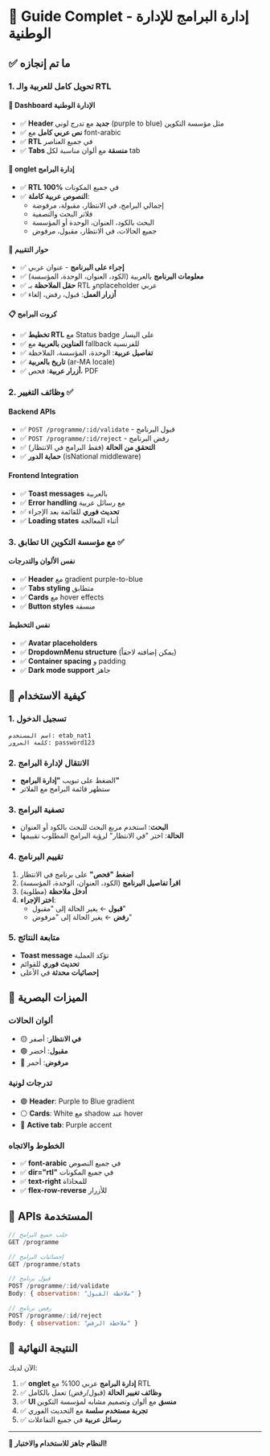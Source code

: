 # 🎯 Guide Complet - إدارة البرامج للإدارة الوطنية

## ✅ ما تم إنجازه

### **1. تحويل كامل للعربية والـ RTL** 

#### **🎨 Dashboard الإدارة الوطنية**
- ✅ **Header جديد** مع تدرج لوني (purple to blue) مثل مؤسسة التكوين
- ✅ **نص عربي كامل** مع font-arabic
- ✅ **RTL** في جميع العناصر
- ✅ **Tabs منسقة** مع ألوان مناسبة لكل tab

#### **🔧 onglet إدارة البرامج**
- ✅ **RTL 100%** في جميع المكونات
- ✅ **النصوص عربية كاملة**:
  - إجمالي البرامج، في الانتظار، مقبولة، مرفوضة
  - فلاتر البحث والتصفية
  - البحث بالكود، العنوان، الوحدة أو المؤسسة
  - جميع الحالات، في الانتظار، مقبول، مرفوض

#### **💬 حوار التقييم**
- ✅ **إجراء على البرنامج** - عنوان عربي
- ✅ **معلومات البرنامج** بالعربية (الكود، العنوان، الوحدة، المؤسسة)
- ✅ **حقل الملاحظة** بـ RTL وnplaceholder عربي
- ✅ **أزرار العمل**: قبول، رفض، إلغاء

#### **📋 كروت البرامج**
- ✅ **تخطيط RTL** مع Status badge على اليسار
- ✅ **العناوين بالعربية** مع fallback للفرنسية
- ✅ **تفاصيل عربية**: الوحدة، المؤسسة، الملاحظة
- ✅ **تاريخ بالعربية** (ar-MA locale)
- ✅ **أزرار عربية**: فحص، PDF

### **2. وظائف التغيير** ✅

#### **Backend APIs**
- ✅ `POST /programme/:id/validate` - قبول البرنامج
- ✅ `POST /programme/:id/reject` - رفض البرنامج
- ✅ **التحقق من الحالة** (فقط البرامج في الانتظار)
- ✅ **حماية الدور** (isNational middleware)

#### **Frontend Integration**
- ✅ **Toast messages** بالعربية
- ✅ **Error handling** مع رسائل عربية
- ✅ **تحديث فوري** للقائمة بعد الإجراء
- ✅ **Loading states** أثناء المعالجة

### **3. تطابق UI مع مؤسسة التكوين** ✅

#### **نفس الألوان والتدرجات**
- ✅ **Header** مع gradient purple-to-blue
- ✅ **Tabs styling** متطابق
- ✅ **Cards** مع hover effects
- ✅ **Button styles** منسقة

#### **نفس التخطيط**
- ✅ **Avatar placeholders** 
- ✅ **DropdownMenu structure** (يمكن إضافته لاحقاً)
- ✅ **Container spacing** و padding
- ✅ **Dark mode support** جاهز

## 🔄 كيفية الاستخدام

### **1. تسجيل الدخول**
```
اسم المستخدم: etab_nat1
كلمة المرور: password123
```

### **2. الانتقال لإدارة البرامج**
- الضغط على تبويب **"إدارة البرامج"**
- ستظهر قائمة البرامج مع الفلاتر

### **3. تصفية البرامج**
- **البحث**: استخدم مربع البحث للبحث بالكود أو العنوان
- **الحالة**: اختر "في الانتظار" لرؤية البرامج المطلوب تقييمها

### **4. تقييم البرنامج**
1. **اضغط "فحص"** على برنامج في الانتظار
2. **اقرأ تفاصيل البرنامج** (الكود، العنوان، الوحدة، المؤسسة)
3. **أدخل ملاحظة** (مطلوبة)
4. **اختر الإجراء**:
   - **قبول** ← يغير الحالة إلى "مقبول"
   - **رفض** ← يغير الحالة إلى "مرفوض"

### **5. متابعة النتائج**
- **Toast message** تؤكد العملية
- **تحديث فوري** للقوائم
- **إحصائيات محدثة** في الأعلى

## 🎨 الميزات البصرية

### **ألوان الحالات**
- 🟡 **في الانتظار**: أصفر
- 🟢 **مقبول**: أخضر  
- 🔴 **مرفوض**: أحمر

### **تدرجات لونية**
- 🟣 **Header**: Purple to Blue gradient
- ⚪ **Cards**: White مع shadow عند hover
- 🎯 **Active tab**: Purple accent

### **الخطوط والاتجاه**
- ✅ **font-arabic** في جميع النصوص
- ✅ **dir="rtl"** في جميع المكونات
- ✅ **text-right** للمحاذاة
- ✅ **flex-row-reverse** للأزرار

## 🔧 APIs المستخدمة

```javascript
// جلب جميع البرامج
GET /programme

// إحصائيات البرامج  
GET /programme/stats

// قبول برنامج
POST /programme/:id/validate
Body: { observation: "ملاحظة القبول" }

// رفض برنامج
POST /programme/:id/reject  
Body: { observation: "ملاحظة الرفض" }
```

## 🎯 النتيجة النهائية

الآن لديك:

1. ✅ **onglet إدارة البرامج** عربي 100% مع RTL
2. ✅ **وظائف تغيير الحالة** (قبول/رفض) تعمل بالكامل
3. ✅ **UI منسق** مع ألوان وتصميم مشابه لمؤسسة التكوين
4. ✅ **تجربة مستخدم سلسة** مع التحديث الفوري
5. ✅ **رسائل عربية** في جميع التفاعلات

---

**🎉 النظام جاهز للاستخدام والاختبار!**
